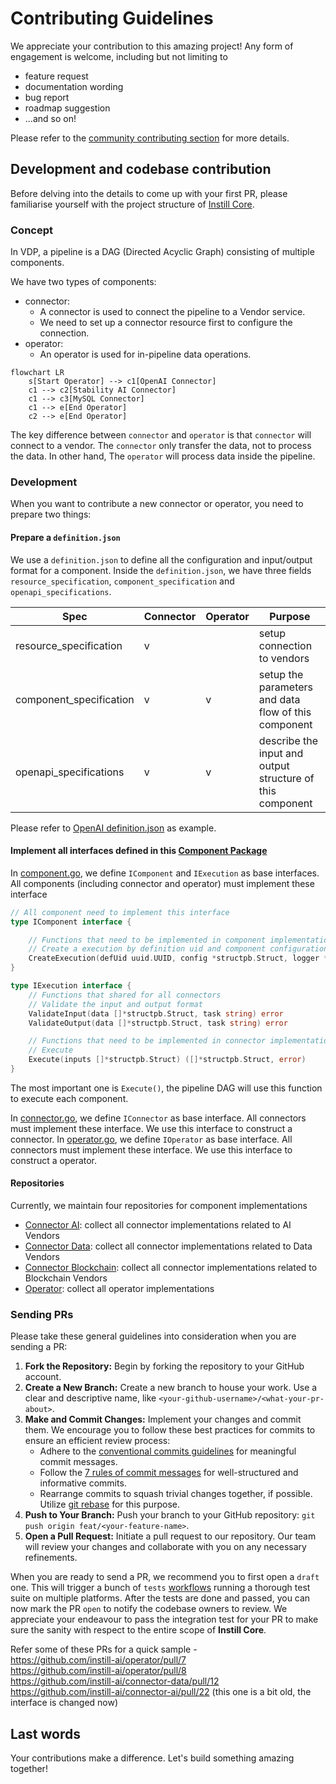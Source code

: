 # Contributing Guidelines

We appreciate your contribution to this amazing project! Any form of engagement is welcome, including but not limiting to
- feature request
- documentation wording
- bug report
- roadmap suggestion
- ...and so on!

Please refer to the [community contributing section](https://github.com/instill-ai/community#contributing) for more details.

## Development and codebase contribution

Before delving into the details to come up with your first PR, please familiarise yourself with the project structure of [Instill Core](https://github.com/instill-ai/community#instill-core).

### Concept

In VDP, a pipeline is a DAG (Directed Acyclic Graph) consisting of multiple components.

We have two types of components:

- connector:
  - A connector is used to connect the pipeline to a Vendor service.
  - We need to set up a connector resource first to configure the connection.
- operator:
  - An operator is used for in-pipeline data operations.

```mermaid
flowchart LR
    s[Start Operator] --> c1[OpenAI Connector]
    c1 --> c2[Stability AI Connector]
    c1 --> c3[MySQL Connector]
    c1 --> e[End Operator]
    c2 --> e[End Operator]
```

The key difference between `connector` and `operator` is that `connector` will connect to a vendor. The `connector` only transfer the data, not to process the data. In other hand, The `operator` will process data inside the pipeline.

### Development

When you want to contribute a new connector or operator, you need to prepare two things:

#### Prepare a `definition.json`
We use a `definition.json` to define all the configuration and input/output format for a component.
Inside the `definition.json`, we have three fields `resource_specification`, `component_specification` and `openapi_specifications`.

| Spec                    | Connector | Operator | Purpose  |
| ----------------------- | --------- | -------- | ------------ |
| resource_specification  | v         |          | setup connection to vendors | 
| component_specification | v         | v        | setup the parameters and data flow of this component | 
| openapi_specifications  | v         | v        | describe the input and output structure of this component | 

 Please refer to [OpenAI definition.json](https://github.com/instill-ai/connector-ai/blob/main/pkg/openai/config/definitions.json) as example.

#### Implement all interfaces defined in this [Component Package](ttps://github.com/instill-ai/component)

In [component.go](https://github.com/instill-ai/component/blob/main/pkg/base/component.go), we define `IComponent` and `IExecution` as base interfaces. All components (including connector and operator) must implement these interface

```go
// All component need to implement this interface
type IComponent interface {

	// Functions that need to be implemented in component implementation
	// Create a execution by definition uid and component configuration
	CreateExecution(defUid uuid.UUID, config *structpb.Struct, logger *zap.Logger) (IExecution, error)
}

type IExecution interface {
	// Functions that shared for all connectors
	// Validate the input and output format
	ValidateInput(data []*structpb.Struct, task string) error
	ValidateOutput(data []*structpb.Struct, task string) error

	// Functions that need to be implemented in connector implementation
	// Execute
	Execute(inputs []*structpb.Struct) ([]*structpb.Struct, error)
}
```

The most important one is `Execute()`, the pipeline DAG will use this function to execute each component.


In [connector.go](https://github.com/instill-ai/component/blob/main/pkg/base/connector.go), we define `IConnector` as base interface. All connectors must implement these interface. We use this interface to construct a connector. In [operator.go](https://github.com/instill-ai/component/blob/main/pkg/base/operator.go), we define `IOperator` as base interface. All connectors must implement these interface. We use this interface to construct a operator.

#### Repositories

Currently, we maintain four repositories for component implementations
- [Connector AI](https://github.com/instill-ai/connector-ai): collect all connector implementations related to AI Vendors
- [Connector Data](https://github.com/instill-ai/connector-data): collect all connector implementations related to Data Vendors
- [Connector Blockchain](https://github.com/instill-ai/connector-blockchain): collect all connector implementations related to Blockchain Vendors
- [Operator](https://github.com/instill-ai/operator): collect all operator implementations

### Sending PRs

Please take these general guidelines into consideration when you are sending a PR:

1. **Fork the Repository:** Begin by forking the repository to your GitHub account.
2. **Create a New Branch:** Create a new branch to house your work. Use a clear and descriptive name, like `<your-github-username>/<what-your-pr-about>`.
3. **Make and Commit Changes:** Implement your changes and commit them. We encourage you to follow these best practices for commits to ensure an efficient review process:
   - Adhere to the [conventional commits guidelines](https://www.conventionalcommits.org/) for meaningful commit messages.
   - Follow the [7 rules of commit messages](https://chris.beams.io/posts/git-commit/) for well-structured and informative commits.
   - Rearrange commits to squash trivial changes together, if possible. Utilize [git rebase](http://gitready.com/advanced/2009/03/20/reorder-commits-with-rebase.html) for this purpose.
4. **Push to Your Branch:** Push your branch to your GitHub repository: `git push origin feat/<your-feature-name>`.
5. **Open a Pull Request:** Initiate a pull request to our repository. Our team will review your changes and collaborate with you on any necessary refinements.

When you are ready to send a PR, we recommend you to first open a `draft` one. This will trigger a bunch of `tests` [workflows](https://github.com/instill-ai/component/tree/main/.github/workflows) running a thorough test suite on multiple platforms. After the tests are done and passed, you can now mark the PR `open` to notify the codebase owners to review. We appreciate your endeavour to pass the integration test for your PR to make sure the sanity with respect to the entire scope of **Instill Core**.

Refer some of these PRs for a quick sample -  
https://github.com/instill-ai/operator/pull/7  
https://github.com/instill-ai/operator/pull/8  
https://github.com/instill-ai/connector-data/pull/12  
https://github.com/instill-ai/connector-ai/pull/22 (this one is a bit old, the interface is changed now)


## Last words

Your contributions make a difference. Let's build something amazing together!
